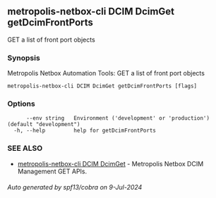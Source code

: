 ## metropolis-netbox-cli DCIM DcimGet getDcimFrontPorts

GET a list of front port objects

### Synopsis


Metropolis Netbox Automation Tools:
  GET a list of front port objects

```
metropolis-netbox-cli DCIM DcimGet getDcimFrontPorts [flags]
```

### Options

```
      --env string   Environment ('development' or 'production') (default "development")
  -h, --help         help for getDcimFrontPorts
```

### SEE ALSO

* [metropolis-netbox-cli DCIM DcimGet]()	 - Metropolis Netbox DCIM Management GET APIs.

###### Auto generated by spf13/cobra on 9-Jul-2024
